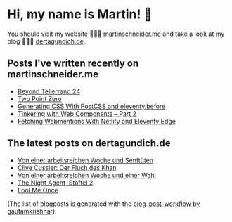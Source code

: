 # Hi, my name is Martin! 👋 
You should visit my website 👨🏼‍💻  [martinschneider.me](https://martinschneider.me) and take a look at my blog 🤷🏼‍♂️ [dertagundich.de](https://www.dertagundich.de).

## Posts I've written recently on martinschneider.me
<!-- MSME-POST-LIST:START -->
- [Beyond Tellerrand 24](https://martinschneider.me/articles/beyond-tellerrand-24/)
- [Two Point Zero](https://martinschneider.me/articles/two-point-zero/)
- [Generating CSS With PostCSS and eleventy.before](https://martinschneider.me/articles/generating-css-with-postcss-and-eleventy-before/)
- [Tinkering with Web Components – Part 2](https://martinschneider.me/articles/tinkering-with-web-components-part-2/)
- [Fetching Webmentions With Netlify and Eleventy Edge](https://martinschneider.me/articles/fetching-webmentions-with-netlify-and-eleventy-edge/)
<!-- MSME-POST-LIST:END -->

## The latest posts on dertagundich.de
<!-- DTUI-POST-LIST:START -->
- [Von einer arbeitsreichen Woche und Senftüten](https://www.dertagundich.de/2025/03/von-einer-arbeitsreichen-woche-und-senftuten)
- [Clive Cussler: Der Fluch des Khan](https://www.dertagundich.de/2025/02/clive-cussler-der-fluch-des-khan)
- [Von einer arbeitsreichen Woche und einer Wahl](https://www.dertagundich.de/2025/02/von-einer-arbeitsreichen-woche-und-einer-wahl)
- [The Night Agent, Staffel 2](https://www.dertagundich.de/2025/02/the-night-agent-staffel-2)
- [Fool Me Once](https://www.dertagundich.de/2025/02/fool-me-once)
<!-- DTUI-POST-LIST:END -->

(The list of blogposts is generated with the [blog-post-workflow by gautamkrishnar](https://github.com/gautamkrishnar/blog-post-workflow)).
